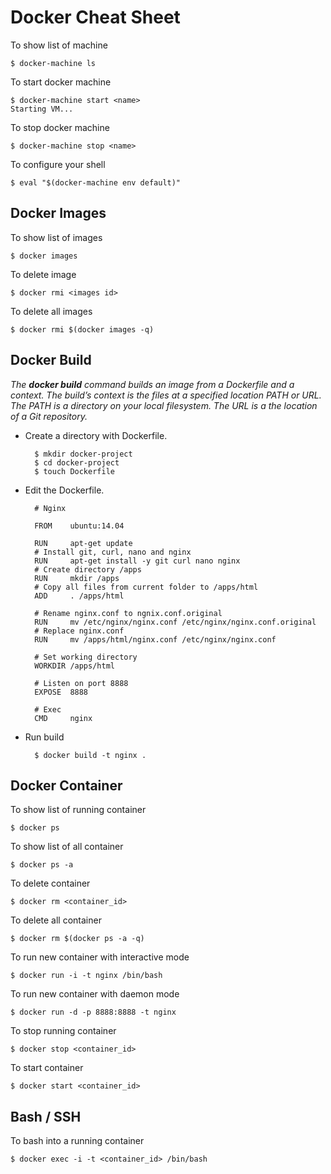 # Docker Cheat Sheet

To show list of machine

	$ docker-machine ls
	
To start docker machine

	$ docker-machine start <name>
	Starting VM...

To stop docker machine

	$ docker-machine stop <name>
	
To configure your shell

	$ eval "$(docker-machine env default)"
	
## Docker Images

To show list of images

	$ docker images

To delete image

	$ docker rmi <images id>
	
To delete all images

	$ docker rmi $(docker images -q)
	
## Docker Build

*The **docker build** command builds an image from a Dockerfile and a context. The build’s context is the files at a specified location PATH or URL. The PATH is a directory on your local filesystem. The URL is a the location of a Git repository.*

- Create a directory with Dockerfile.

		$ mkdir docker-project
		$ cd docker-project
		$ touch Dockerfile
	
- Edit the Dockerfile.

		# Nginx
		
		FROM 	ubuntu:14.04
		
		RUN 	apt-get update
		# Install git, curl, nano and nginx
		RUN 	apt-get install -y git curl nano nginx
		# Create directory /apps
		RUN 	mkdir /apps
		# Copy all files from current folder to /apps/html
		ADD 	. /apps/html
		
		# Rename nginx.conf to ngnix.conf.original
		RUN     mv /etc/nginx/nginx.conf /etc/nginx/nginx.conf.original
		# Replace nginx.conf
		RUN     mv /apps/html/nginx.conf /etc/nginx/nginx.conf
		
		# Set working directory
		WORKDIR /apps/html
		
		# Listen on port 8888
		EXPOSE 	8888
		
		# Exec
		CMD 	nginx
 
- Run build

		$ docker build -t nginx .
		
## Docker Container

To show list of running container

	$ docker ps

To show list of all container

	$ docker ps -a

To delete container

	$ docker rm <container_id>
	
To delete all container

	$ docker rm $(docker ps -a -q)
	
To run new container with interactive mode

	$ docker run -i -t nginx /bin/bash
	
To run new container with daemon mode

	$ docker run -d -p 8888:8888 -t nginx
	
To stop running container

	$ docker stop <container_id>
	
To start container

	$ docker start <container_id>
	
## Bash / SSH

To bash into a running container

	$ docker exec -i -t <container_id> /bin/bash
	
